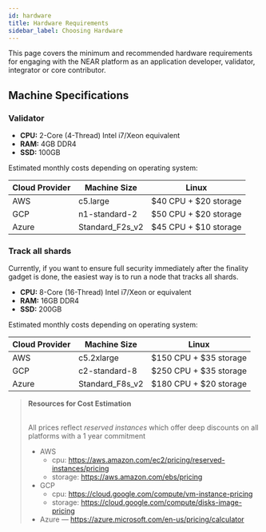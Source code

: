 ```yaml
---
id: hardware
title: Hardware Requirements
sidebar_label: Choosing Hardware
---
```


This page covers the minimum and recommended hardware requirements for engaging with the NEAR platform as an application developer, validator, integrator or core contributor.

## Machine Specifications

### Validator

- **CPU:** 2-Core (4-Thread) Intel i7/Xeon equivalent
- **RAM:** 4GB DDR4
- **SSD:** 100GB

Estimated monthly costs depending on operating system:

| Cloud Provider | Machine Size    | Linux                 |
| -------------- | --------------- | --------------------- |
| AWS            | c5.large        | $40 CPU + $20 storage |
| GCP            | n1-standard-2   | $50 CPU + $20 storage |
| Azure          | Standard_F2s_v2 | $45 CPU + $10 storage |

### Track all shards

Currently, if you want to ensure full security immediately after the finality gadget is done, the easiest way is to run a node that tracks all shards.

- **CPU:** 8-Core (16-Thread) Intel i7/Xeon or equivalent
- **RAM:** 16GB DDR4
- **SSD:** 200GB

Estimated monthly costs depending on operating system:

| Cloud Provider | Machine Size    | Linux                  |
| -------------- | --------------- | ---------------------- |
| AWS            | c5.2xlarge      | $150 CPU + $35 storage |
| GCP            | c2-standard-8   | $250 CPU + $35 storage |
| Azure          | Standard_F8s_v2 | $180 CPU + $20 storage |

<blockquote class="info">
<strong>Resources for Cost Estimation</strong><br><br>

All prices reflect *reserved instances* which offer deep discounts on all platforms with a 1 year commitment

- AWS
  - cpu: https://aws.amazon.com/ec2/pricing/reserved-instances/pricing
  - storage: https://aws.amazon.com/ebs/pricing
- GCP
  - cpu: https://cloud.google.com/compute/vm-instance-pricing
  - storage: https://cloud.google.com/compute/disks-image-pricing
- Azure — https://azure.microsoft.com/en-us/pricing/calculator

</blockquote>

